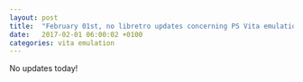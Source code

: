 ```yaml
---
layout: post
title:  "February 01st, no libretro updates concerning PS Vita emulation and emulators"
date:   2017-02-01 06:00:02 +0100
categories: vita emulation
---
```


No updates today!
